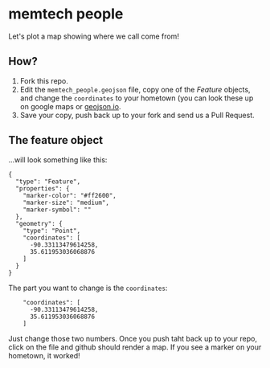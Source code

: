 # memtech people

Let's plot a map showing where we call come from!

## How?

1. Fork this repo.
2. Edit the `memtech_people.geojson` file, copy one of the _Feature_ objects,
   and change the `coordinates` to your hometown (you can look these up on
   google maps or [geojson.io](http://geojson.io).
3. Save your copy, push back up to your fork and send us a Pull Request.

## The feature object

...will look something like this:

    {
      "type": "Feature",
      "properties": {
        "marker-color": "#ff2600",
        "marker-size": "medium",
        "marker-symbol": ""
      },
      "geometry": {
        "type": "Point",
        "coordinates": [
          -90.33113479614258,
          35.611953036068876
        ]
      }
    }

The part you want to change is the `coordinates`:

        "coordinates": [
          -90.33113479614258,
          35.611953036068876
        ]

Just change those two numbers. Once you push taht back up to your repo,
click on the file and github should render a map. If you see a marker on
your hometown, it worked!
